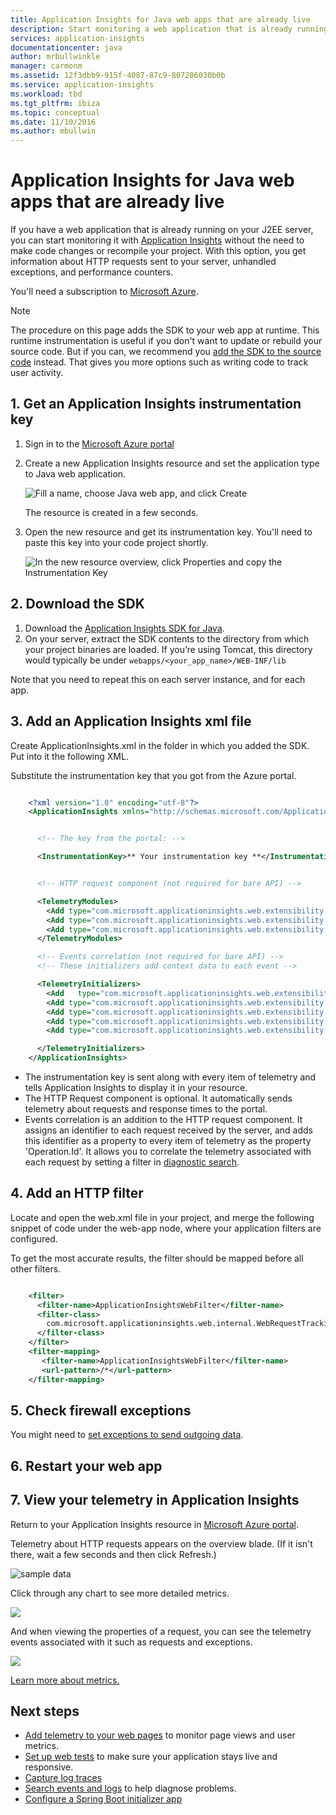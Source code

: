 ```yaml
---
title: Application Insights for Java web apps that are already live
description: Start monitoring a web application that is already running on your server
services: application-insights
documentationcenter: java
author: mrbullwinkle
manager: carmonm
ms.assetid: 12f3dbb9-915f-4087-87c9-807286030b0b
ms.service: application-insights
ms.workload: tbd
ms.tgt_pltfrm: ibiza
ms.topic: conceptual
ms.date: 11/10/2016
ms.author: mbullwin
---
```

# Application Insights for Java web apps that are already live

If you have a web application that is already running on your J2EE server, you can start monitoring it with [Application Insights](../../azure-monitor/app/app-insights-overview.md) without the need to make code changes or recompile your project. With this option, you get information about HTTP requests sent to your server, unhandled exceptions, and performance counters.

You'll need a subscription to [Microsoft Azure](https://azure.com).

> [!NOTE]
> The procedure on this page adds the SDK to your web app at runtime. This runtime instrumentation is useful if you don't want to update or rebuild your source code. But if you can, we recommend you [add the SDK to the source code](java-get-started.md) instead. That gives you more options such as writing code to track user activity.
> 
> 

## 1. Get an Application Insights instrumentation key
1. Sign in to the [Microsoft Azure portal](https://portal.azure.com)
2. Create a new Application Insights resource and set the application type to Java web application.
   
    ![Fill a name, choose Java web app, and click Create](./media/java-live/02-create.png)

    The resource is created in a few seconds.

4. Open the new resource and get its instrumentation key. You'll need to paste this key into your code project shortly.
   
    ![In the new resource overview, click Properties and copy the Instrumentation Key](./media/java-live/03-key.png)

## 2. Download the SDK
1. Download the [Application Insights SDK for Java](https://aka.ms/aijavasdk). 
2. On your server, extract the SDK contents to the directory from which your project binaries are loaded. If you’re using Tomcat, this directory would typically be under `webapps/<your_app_name>/WEB-INF/lib`

Note that you need to repeat this on each server instance, and for each app.

## 3. Add an Application Insights xml file
Create ApplicationInsights.xml in the folder in which you added the SDK. Put into it the following XML.

Substitute the instrumentation key that you got from the Azure portal.

```XML

    <?xml version="1.0" encoding="utf-8"?>
    <ApplicationInsights xmlns="http://schemas.microsoft.com/ApplicationInsights/2013/Settings" schemaVersion="2014-05-30">


      <!-- The key from the portal: -->

      <InstrumentationKey>** Your instrumentation key **</InstrumentationKey>


      <!-- HTTP request component (not required for bare API) -->

      <TelemetryModules>
        <Add type="com.microsoft.applicationinsights.web.extensibility.modules.WebRequestTrackingTelemetryModule"/>
        <Add type="com.microsoft.applicationinsights.web.extensibility.modules.WebSessionTrackingTelemetryModule"/>
        <Add type="com.microsoft.applicationinsights.web.extensibility.modules.WebUserTrackingTelemetryModule"/>
      </TelemetryModules>

      <!-- Events correlation (not required for bare API) -->
      <!-- These initializers add context data to each event -->

      <TelemetryInitializers>
        <Add   type="com.microsoft.applicationinsights.web.extensibility.initializers.WebOperationIdTelemetryInitializer"/>
        <Add type="com.microsoft.applicationinsights.web.extensibility.initializers.WebOperationNameTelemetryInitializer"/>
        <Add type="com.microsoft.applicationinsights.web.extensibility.initializers.WebSessionTelemetryInitializer"/>
        <Add type="com.microsoft.applicationinsights.web.extensibility.initializers.WebUserTelemetryInitializer"/>
        <Add type="com.microsoft.applicationinsights.web.extensibility.initializers.WebUserAgentTelemetryInitializer"/>

      </TelemetryInitializers>
    </ApplicationInsights>
```

* The instrumentation key is sent along with every item of telemetry and tells Application Insights to display it in your resource.
* The HTTP Request component is optional. It automatically sends telemetry about requests and response times to the portal.
* Events correlation is an addition to the HTTP request component. It assigns an identifier to each request received by the server, and adds this identifier as a property to every item of telemetry as the property 'Operation.Id'. It allows you to correlate the telemetry associated with each request by setting a filter in [diagnostic search](../../azure-monitor/app/diagnostic-search.md).

## 4. Add an HTTP filter
Locate and open the web.xml file in your project, and merge the following snippet of code under the web-app node, where your application filters are configured.

To get the most accurate results, the filter should be mapped before all other filters.

```XML

    <filter>
      <filter-name>ApplicationInsightsWebFilter</filter-name>
      <filter-class>
        com.microsoft.applicationinsights.web.internal.WebRequestTrackingFilter
      </filter-class>
    </filter>
    <filter-mapping>
       <filter-name>ApplicationInsightsWebFilter</filter-name>
       <url-pattern>/*</url-pattern>
    </filter-mapping>
```

## 5. Check firewall exceptions
You might need to [set exceptions to send outgoing data](../../azure-monitor/app/ip-addresses.md).

## 6. Restart your web app
## 7. View your telemetry in Application Insights
Return to your Application Insights resource in [Microsoft Azure portal](https://portal.azure.com).

Telemetry about HTTP requests appears on the overview blade. (If it isn't there, wait a few seconds and then click Refresh.)

![sample data](./media/java-live/5-results.png)

Click through any chart to see more detailed metrics. 

![](./media/java-live/6-barchart.png)

And when viewing the properties of a request, you can see the telemetry events associated with it such as requests and exceptions.

![](./media/java-live/7-instance.png)

[Learn more about metrics.](../../azure-monitor/app/metrics-explorer.md)

## Next steps
* [Add telemetry to your web pages](javascript.md) to monitor page views and user metrics.
* [Set up web tests](../../azure-monitor/app/monitor-web-app-availability.md) to make sure your application stays live and responsive.
* [Capture log traces](java-trace-logs.md)
* [Search events and logs](../../azure-monitor/app/diagnostic-search.md) to help diagnose problems.
* [Configure a Spring Boot initializer app](https://docs.microsoft.com/java/azure/spring-framework/configure-spring-boot-java-applicationinsights)
